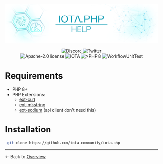 ![IOTA.php](./images/IOTA_PHP_Banner_Interact_Help.png)

<p style="text-align:center;">
  <a href="https://discord.iota.org/" style="text-decoration:none;"><img src="https://img.shields.io/badge/Discord-9cf.svg?style=social&logo=discord" alt="Discord"></a>
  <a href="https://twitter.com/IOTAphp/" style="text-decoration:none;"><img src="https://img.shields.io/badge/Twitter-9cf.svg?style=social&logo=twitter" alt="Twitter"></a>
  <br>
  <a href="https://github.com/iota-community/iota.php/LICENSE" style="text-decoration:none;"><img src="https://img.shields.io/badge/license-Apache--2.0-green?style=flat-square" alt="Apache-2.0 license"></a>
  <a href="https://www.iota.org/" style="text-decoration:none;"><img src="https://img.shields.io/badge/IOTA-lightgrey?style=flat&logo=iota" alt="IOTA"></a>
  <a href="https://www.php.net/" style="text-decoration:none;"><img src="https://img.shields.io/badge/PHP->= 8.x-blue?style=flat-square" alt=">PHP 8"></a>
  <img src="https://github.com/iota-community/iota.php/actions/workflows/phpunit.yml/badge.svg" alt="WorkflowUnitTest">
</p>

# Requirements

+ PHP 8+
+ PHP Extensions:
    + [ext-curl](http://php.net/manual/en/book.curl.php)
    + [ext-mbstring](http://php.net/manual/en/book.mbstring.php)
    + [ext-sodium](http://php.net/manual/en/book.sodium.php) (api client don't need this)

# Installation

```bash
 git clone https://github.com/iota-community/iota.php
```

___

<- Back to [Overview](000_index.md)